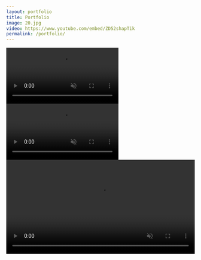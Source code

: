 ```yaml
---
layout: portfolio
title: Portfolio
image: 20.jpg
video: https://www.youtube.com/embed/ZD52shapTik
permalink: /portfolio/
---
```

<!-- https://www.youtube.com/embed/jsoeWHOqb3kwhat -->

<!-- http://fancyapps.com/fancybox/3/ -->
<!-- <a data-fancybox="gallery" href="{{site.baseurl}}/img/28/lowResScarf.png"><img src="{{site.baseurl}}/img/28/lowResScarf.png"></a> -->

<!-- First Piece -->
<div class="image-col-right">
    <div class="image-box">
        <a href="{% post_url 2020-11-02-harmony-quest-art-style-development %}">
            <video controls autoplay muted loop>
                <source src="/img/17/reliqua_forest.mp4" type="video/mp4">
                Sorry, your browser doesn't support embedded videos.
            </video>
            <!--
            <div class="image-box-text">
                <div class="image-box-title">Art Style Dev</div>
            </div>
            -->
        </a>
    </div>
</div>
<!-- Second Piece -->
<div class="image-col-right">
    <div class="image-box">
        <a href="#">
            <video controls autoplay muted loop>
                <source src="/img/portfolio/blip.webm" type="video/mp4">
                Sorry, your browser doesn't support embedded videos.
            </video>
            <!--
            <div class="image-box-text">
                <div class="image-box-title">Unity Blip</div>
            </div>
            -->
        </a>
    </div>
</div>
<!-- Third Piece -->
<!--
<div class="image-col-right">
    <div class="image-box">
        <a href="{% post_url 2020-12-07-dunes-tech-art-challenge-breakdown %}">
            <img src="/img/portfolio/dunes.jpg">
            <div class="image-box-text">
                <div class="image-box-title">Dunes TechArt Break Down</div>
            </div>
        </a>
    </div>
</div>
-->

<!-- Fourth Piece -->
<div class="image-col-right">
    <div class="image-box">
        <a href="">
            <video controls autoplay muted loop width="100%" height="auto">
                <source src="/img/portfolio/Card Foil Maha Vailo.m4v" type="video/mp4">
                Sorry, your browser doesn't support embedded videos.
            </video>
            <!--
            <div class="image-box-text">
                <div class="image-box-title">Foil Card Shader</div>
            </div>
            -->
        </a>
    </div>
</div>

<!-- <script src="https://code.jquery.com/jquery-3.5.1.slim.min.js"></script> -->

